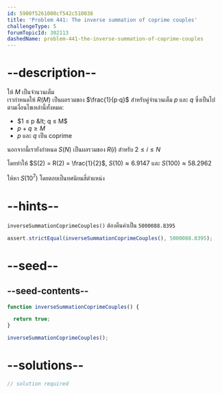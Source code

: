 ```yaml
---
id: 5900f5261000cf542c510038
title: 'Problem 441: The inverse summation of coprime couples'
challengeType: 5
forumTopicId: 302113
dashedName: problem-441-the-inverse-summation-of-coprime-couples
---
```


# --description--

ให้ $M$ เป็นจำนวนเต็ม  
เรากำหนดให้ $R(M)$ เป็นผลรวมของ $\frac{1}{p·q}$ สำหรับคู่จำนวนเต็ม $p$ และ $q$ ซึ่งเป็นไปตามเงื่อนไขเหล่านี้ทั้งหมด:

- $1 ≤ p &lt; q ≤ M$
- $p + q ≥ M$
- $p$ และ $q$ เป็น coprime

นอกจากนี้เรายังกำหนด $S(N)$ เป็นผลรวมของ $R(i)$ สำหรับ $2 ≤ i ≤ N$

โดยทำให้ $S(2) = R(2) = \frac{1}{2}$, $S(10) ≈ 6.9147$ และ $S(100) ≈ 58.2962$

ให้หา $S({10}^7)$ โดยตอบเป็นทศนิยมสี่ตำแหน่ง

# --hints--

`inverseSummationCoprimeCouples()` ต้องคืนค่าเป็น `5000088.8395`

```js
assert.strictEqual(inverseSummationCoprimeCouples(), 5000088.8395);
```

# --seed--

## --seed-contents--

```js
function inverseSummationCoprimeCouples() {

  return true;
}

inverseSummationCoprimeCouples();
```

# --solutions--

```js
// solution required
```
